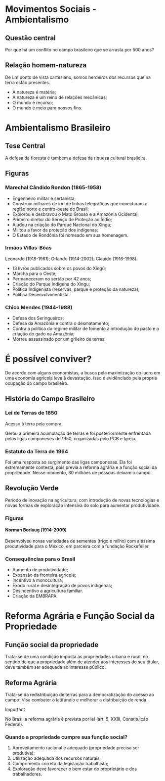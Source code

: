 # Movimentos Sociais - Ambientalismo

## Questão central

Por que há um conflito no campo brasileiro que se arrasta por 500 anos?

## Relação homem-natureza

De um ponto de vista cartesiano, somos herdeiros dos recursos que na terra estão presentes.

* A natureza é matéria;
* A natureza é um reino de relações mecânicas;
* O mundo é recurso;
* O mundo é meio para nossos fins.

# Ambientalismo Brasileiro

## Tese Central

A defesa da floresta é também a defesa da riqueza cultural brasileira.

## Figuras

### Marechal Cândido Rondon (1865-1958)

* Engenheiro militar e sertanista;
* Construiu milhares de km de linhas telegráficas que conectaram a região norte
  e centro-oeste do Brasil;
* Explorou e desbravou o Mato Grosso e a Amazônia Ocidental;
* Primeiro diretor do Serviço de Proteção ao Índio;
* Ajudou na criação do Parque Nacional do Xingú;
* Militou a favor da proteção dos indígenas;
* O Estado de Rondônia foi nomeado em sua homenagem.

### Irmãos Villas-Bôas

Leonardo (1918-1961); Orlando (1914-2002); Clauido (1916-1998).

* 13 livros publicados sobre os povos do Xingú;
* Marcha para o Oeste;
* Permaneceram no sertão por 42 anos;
* Criação do Parque Indígena do Xingu;
* Política Indigenista (reservas, parque e proteção da natureza);
* Política Desenvolvimentista.

### Chico Mendes (1944-1988)

* Defesa dos Seringueiros;
* Defesa da Amazônia e contra o desmatamento;
* Contra a política do regime militar de fomento a introdução do pasto e a
  criação do gado na Amazônia;
* Morreu assassinado por um grileiro de terras.

# É possível conviver?

De acordo com alguns economistas, a busca pela maximização do lucro em uma
economia agrícola leva à devastação. Isso é evidênciado pela própria ocupação
do campo brasileiro.

## História do Campo Brasileiro

### Lei de Terras de 1850

Acesso à terra pela compra.

Gerou a primeira acumulação de terras e foi posteriormente enfrentada pelas
ligas camponeses de 1950, organizadas pelo PCB e Igreja.

### Estatuto da Terra de 1964

Foi uma resposta ao surgimento das ligas camponesas. Ela foi extremamente
contesta, pois previa a reforma agrária e a função social da propriedade. Nesse
momento, 30 milhões de pessoas deixam o campo.

## Revolução Verde

Periodo de inovação na agricultura, com introdução de novas tecnologias e novas
formas de exploração intensiva do solo para aumentar produtividade.

### Figuras

#### Norman Borlaug (1914-2009)

Desenvolveu novas variedades de sementes (trigo e milho) com altíssima
produtividade para o México, em parceira com a fundação Rockefeller.

### Consequências para o Brasil

* Aumento de produtividade;
* Expansão da fronteira agrícola;
* Incentivo a monocultura;
* Êxodo rural e desintegração de povos indígenas;
* Desincentivo a agricultura familiar.
* Criação da EMBRAPA.

# Reforma Agrária e Função Social da Propriedade

## Função social da propriedade

Trata-se de uma condição imposta as propriedades urbana e rural, no sentido de
que a propriedade além de atender aos interesses do seu titular, deve também
ser adequada ao interesse público.

## Reforma Agrária

Trata-se da redistribuição de terras para a democratização do acesso ao campo.
Visa combater o latifúndio e melhorar a distribuição de renda.

> [!IMPORTANT]
> No Brasil a reforma agrária é prevista por lei (art. 5, XXIII, Constituição Federal).

### Quando a propriedade cumpre sua função social?

1. Aproveitamento racional e adequado (propriedade precisa ser produtiva);
2. Utilização adequada dos recursos naturais;
3. Cumprimento correto da legislação trabalhista;
4. Exploração deve favorecer o bem estar do proprietário e dos trabalhadores.

